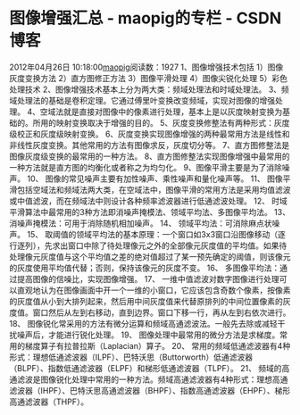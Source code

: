 # 图像增强汇总 - maopig的专栏 - CSDN博客
2012年04月26日 10:18:00[maopig](https://me.csdn.net/maopig)阅读数：1927
1、图像增强技术包括
1）图像灰度变换方法
2）直方图修正方法
3）图像平滑处理
4）图像尖锐化处理
5）彩色处理技术
2、图像增强技术基本上分为两大类：频域处理法和时域处理法。
3、频域处理法的基础是卷积定理。它通过傅里叶变换改变频域，实现对图像的增强处理。
4、空域法就是直接对图像中的像素进行处理，基本上是以灰度映射变换为基础的。所用的映射变换取决于增强的目的。
5、灰度变换修整法有两种形式：灰度级校正和灰度级映射变换。
6、灰度变换实现图像增强的两种最常用方法是线性和非线性灰度变换。其他常用的方法有图像求反，灰度切分等。
7、直方图修整法是图像灰度级变换的最常用的一种方法。
8、直方图修整法实现图像增强中最常用的一种方法就是直方图的均衡化或者称之为均匀化。
9、图像平滑主要是为了消除噪声。
10、
图像的常见噪声主要有加性噪声、乘性噪声和量化噪声等。
11、
图像平滑包括空域法和频域法两大类，在空域法中，图像平滑的常用方法是采用均值滤波或中值滤波，而在频域法中则设计各种频率滤波器进行低通滤波处理。
12、
时域平滑算法中最常用的3种方法即消噪声掩模法、领域平均法、多图像平均法。
13、
消噪声掩模法：可用于消除随机相加噪声。
14、
领域平均法：可消除麻点状噪声。
15、
取阈值的领域平均法的基本原理：一个窗口如3x3窗口沿图像移动（逐行逐列），先求出窗口中除了待处理像元之外的全部像元灰度值的平均值。如果待处理像元灰度值与这个平均值之差的绝对值超过了某一预先确定的阈值，则该像元的灰度使用平均值代替；否则，保持该像元的灰度不变。
16、
多图像平均法：通过提高图像的信噪比，实现图像增强。
17、
一维中值滤波对数字图像进行处理可以直观地认为在图像画面中开一个一维的小窗口，它应该包含奇数个像素，按像素的灰度值从小到大排列起来，然后用中间灰度值来代替原排列的中间位置像素的灰度值。窗口然后从左到右移动，直到边界。窗口下移一行，再从左到右依次进行。
18、
图像锐化常采用的方法有微分运算和频域高通滤波法。一般先去除或减轻干扰噪声后，才能进行锐化处理。
19、
图像处理中最常用的微分方法是求梯度。常用的梯度算子有拉普拉斯（Laplacian）算子。
20、
常用的频域低通滤波器有4种形式：理想低通滤波器（ILPF）、巴特沃思（Buttorworth）低通滤波器（BLPF）、指数低通滤波器（ELPF）和梯形低通滤波器（TLPF）。
21、
频域的高通滤波是图像锐化处理中常用的一种方法。频域高通滤波器有4种形式：理想高通滤波器（IHPF）、巴特沃思高通滤波器（BHPF）、指数高通滤波器（EHPF）、梯形高通滤波器（THPF）。
